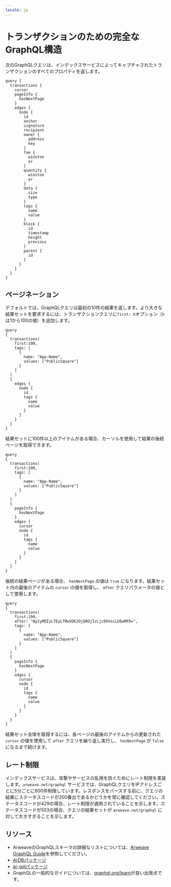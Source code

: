 ```yaml
---
locale: jp
---
```

# トランザクションのための完全なGraphQL構造
次のGraphQLクエリは、インデックスサービスによってキャプチャされたトランザクションのすべてのプロパティを返します。

```graphql:no-line-numbers
query {
  transactions {
    cursor
    pageInfo { 
      hasNextPage
    }
    edges {
      node {
        id
        anchor
        signature
        recipient
        owner {
          address
          key
        }
        fee {
          winston
          ar
        }
        quantity {
          winston
          ar
        }
        data {
          size
          type
        }
        tags {
          name
          value
        }
        block {
          id
          timestamp
          height
          previous
        }
        parent {
          id
        }
      }
    }
  }
}

```

## ページネーション
デフォルトでは、GraphQLクエリは最初の10件の結果を返します。より大きな結果セットを要求するには、トランザクションクエリに`first: X`オプション（`X`は1から100の値）を追加します。
```graphql{4}
query
{
  transactions(
    first:100,
    tags: [
      {
        name: "App-Name",
        values: ["PublicSquare"]
      }
    ]
  ) 
  {
    edges {
      node {
        id
        tags {
          name
          value
        }
      }
    }
  }
}

```
結果セットに100件以上のアイテムがある場合、カーソルを使用して結果の後続ページを取得できます。
```graphql{13-15,17}
query
{
  transactions(
    first:100,
    tags: [
      {
        name: "App-Name",
        values: ["PublicSquare"]
      }
    ]
  ) 
  {
    pageInfo { 
      hasNextPage
    }
    edges {
      cursor
      node {
        id
        tags {
          name
          value
        }
      }
    }
  }
}
```
後続の結果ページがある場合、 `hasNextPage` の値は `true` になります。結果セット内の最後のアイテムの `cursor` の値を取得し、 `after` クエリパラメータの値として使用します。
```graphql{5}
query
{
  transactions(
    first:100,
    after: "WyIyMDIyLTEyLTMwVDE2OjQ0OjIzLjc0OVoiLDEwMF0=",
    tags: [
      {
        name: "App-Name",
        values: ["PublicSquare"]
      }
    ]
  ) 
  {
    pageInfo { 
      hasNextPage
    }
    edges {
      cursor
      node {
        id
        tags {
          name
          value
        }
      }
    }
  }
}
```
結果セット全体を取得するには、各ページの最後のアイテムからの更新された `cursor` の値を使用して `after` クエリを繰り返し実行し、 `hasNextPage` が `false` になるまで続けます。

## レート制限
インデックスサービスは、攻撃やサービスの乱用を防ぐためにレート制限を実装します。`arweave.net/graphql` サービスでは、GraphQLクエリをIPアドレスごとに5分ごとに600件制限しています。レスポンスをパースする前に、クエリの結果にステータスコードが200番台であるかどうかを常に確認してください。ステータスコードが429の場合、レート制限が適用されていることを示します。ステータスコードが503の場合、クエリの結果セットが `arweave.net/graphql` に対して大きすぎることを示します。

## リソース
* ArweaveのGraphQLスキーマの詳細なリストについては、[Arweave GraphQL Guide](https://gql-guide.arweave.dev)を参照してください。
* [ArDBパッケージ](../guides/querying-arweave/ardb.md)
* [ar-gqlパッケージ](../guides/querying-arweave/ar-gql.md)
* GraphQLの一般的なガイドについては、[graphql.org/learn](https://graphql.org/learn)が良い出発点です。